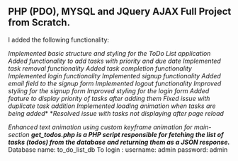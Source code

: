 ## PHP (PDO), MYSQL and JQuery AJAX Full Project from Scratch.


I added the following functionality:

*Implemented basic structure and styling for the ToDo List application*
 *Added functionality to add tasks with priority and due date*
*Implemented task removal functionality
 Added task completion functionality
 Implemented login functionality
 Implemented signup functionality
 Added email field to the signup form
 Implemented logout functionality
 Improved styling for the signup form
 Improved styling for the login form
 Added feature to display priority of tasks after adding them
Fixed issue with duplicate task addition
Implemented loading animation when tasks are being added** **Resolved issue with tasks not displaying after page reload*

_Enhanced text animation using custom keyframe animation for main-section_
***get_todos.php is a PHP script responsible for fetching the list of tasks (todos) from the database and returning them as a JSON response.***
Database name: to_do_list_db
To login :
username: admin
password: admin
